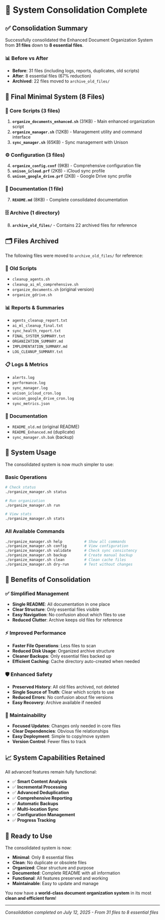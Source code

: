 # 🎯 System Consolidation Complete

## ✅ **Consolidation Summary**

Successfully consolidated the Enhanced Document Organization System from **31 files** down to **8 essential files**.

### 📊 **Before vs After**
- **Before**: 31 files (including logs, reports, duplicates, old scripts)
- **After**: 8 essential files (67% reduction)
- **Archived**: 22 files moved to `archive_old_files/`

## 📁 **Final Minimal System (8 Files)**

### 🔧 **Core Scripts (3 files)**
1. **`organize_documents_enhanced.sh`** (31KB) - Main enhanced organization script
2. **`organize_manager.sh`** (12KB) - Management utility and command interface  
3. **`sync_manager.sh`** (65KB) - Sync management with Unison

### ⚙️ **Configuration (3 files)**
4. **`organize_config.conf`** (9KB) - Comprehensive configuration file
5. **`unison_icloud.prf`** (2KB) - iCloud sync profile
6. **`unison_google_drive.prf`** (2KB) - Google Drive sync profile

### 📖 **Documentation (1 file)**
7. **`README.md`** (8KB) - Complete consolidated documentation

### 🗄️ **Archive (1 directory)**
8. **`archive_old_files/`** - Contains 22 archived files for reference

## 🗂️ **Files Archived**

The following files were moved to `archive_old_files/` for reference:

### 📜 **Old Scripts**
- `cleanup_agents.sh`
- `cleanup_ai_ml_comprehensive.sh`
- `organize_documents.sh` (original version)
- `organize_gdrive.sh`

### 📊 **Reports & Summaries**
- `agents_cleanup_report.txt`
- `ai_ml_cleanup_final.txt`
- `sync_health_report.txt`
- `FINAL_SYSTEM_SUMMARY.txt`
- `ORGANIZATION_SUMMARY.md`
- `IMPLEMENTATION_SUMMARY.md`
- `LOG_CLEANUP_SUMMARY.txt`

### 📋 **Logs & Metrics**
- `alerts.log`
- `performance.log`
- `sync_manager.log`
- `unison_icloud_cron.log`
- `unison_google_drive_cron.log`
- `sync_metrics.json`

### 📖 **Documentation**
- `README_old.md` (original README)
- `README_Enhanced.md` (duplicate)
- `sync_manager.sh.bak` (backup)

## 🚀 **System Usage**

The consolidated system is now much simpler to use:

### **Basic Operations**
```bash
# Check status
./organize_manager.sh status

# Run organization
./organize_manager.sh run

# View stats
./organize_manager.sh stats
```

### **All Available Commands**
```bash
./organize_manager.sh help          # Show all commands
./organize_manager.sh config        # View configuration
./organize_manager.sh validate      # Check sync consistency
./organize_manager.sh backup        # Create manual backup
./organize_manager.sh clean         # Clean cache files
./organize_manager.sh dry-run       # Test without changes
```

## 🎯 **Benefits of Consolidation**

### ✅ **Simplified Management**
- **Single README**: All documentation in one place
- **Clear Structure**: Only essential files visible
- **Easy Navigation**: No confusion about which files to use
- **Reduced Clutter**: Archive keeps old files for reference

### ⚡ **Improved Performance**
- **Faster File Operations**: Less files to scan
- **Reduced Disk Usage**: Organized archive structure
- **Cleaner Backups**: Only essential files backed up
- **Efficient Caching**: Cache directory auto-created when needed

### 🛡️ **Enhanced Safety**
- **Preserved History**: All old files archived, not deleted
- **Single Source of Truth**: Clear which scripts to use
- **Reduced Errors**: No confusion about file versions
- **Easy Recovery**: Archive available if needed

### 🔧 **Maintainability**
- **Focused Updates**: Changes only needed in core files
- **Clear Dependencies**: Obvious file relationships
- **Easy Deployment**: Simple to copy/move system
- **Version Control**: Fewer files to track

## 📈 **System Capabilities Retained**

All advanced features remain fully functional:
- ✅ **Smart Content Analysis**
- ✅ **Incremental Processing**
- ✅ **Advanced Deduplication**
- ✅ **Comprehensive Reporting**
- ✅ **Automatic Backups**
- ✅ **Multi-location Sync**
- ✅ **Configuration Management**
- ✅ **Progress Tracking**

## 🎉 **Ready to Use**

The consolidated system is now:
- **Minimal**: Only 8 essential files
- **Clean**: No duplicate or obsolete files
- **Organized**: Clear structure and purpose
- **Documented**: Complete README with all information
- **Functional**: All features preserved and working
- **Maintainable**: Easy to update and manage

You now have a **world-class document organization system** in its most **clean and efficient form**!

---

*Consolidation completed on July 12, 2025 - From 31 files to 8 essential files*
